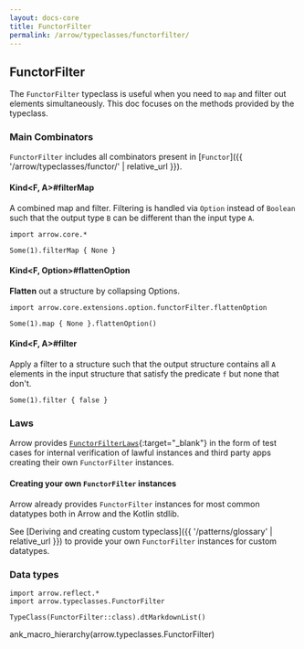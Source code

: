 ```yaml
---
layout: docs-core
title: FunctorFilter
permalink: /arrow/typeclasses/functorfilter/
---
```


## FunctorFilter




The `FunctorFilter` typeclass is useful when you need to `map` and filter out elements simultaneously.
This doc focuses on the methods provided by the typeclass.

### Main Combinators

`FunctorFilter` includes all combinators present in [`Functor`]({{ '/arrow/typeclasses/functor/' | relative_url }}).

####  Kind<F, A>#filterMap

A combined map and filter. Filtering is handled via `Option` instead of `Boolean` such that the output type `B` can be different than the input type `A`.

```kotlin:ank
import arrow.core.*

Some(1).filterMap { None }
```

#### Kind<F, Option<A>>#flattenOption

**Flatten** out a structure by collapsing Options.

```kotlin:ank
import arrow.core.extensions.option.functorFilter.flattenOption

Some(1).map { None }.flattenOption()
```

#### Kind<F, A>#filter

Apply a filter to a structure such that the output structure contains all `A` elements in the input structure that satisfy the predicate `f` but none that don't.

```kotlin:ank
Some(1).filter { false }
```

### Laws

Arrow provides [`FunctorFilterLaws`][functor_filter_law_source]{:target="_blank"} in the form of test cases for internal verification of lawful instances and third party apps creating their own `FunctorFilter` instances.

#### Creating your own `FunctorFilter` instances

Arrow already provides `FunctorFilter` instances for most common datatypes both in Arrow and the Kotlin stdlib.

See [Deriving and creating custom typeclass]({{ '/patterns/glossary' | relative_url }}) to provide your own `FunctorFilter` instances for custom datatypes.


### Data types

```kotlin:ank:replace
import arrow.reflect.*
import arrow.typeclasses.FunctorFilter

TypeClass(FunctorFilter::class).dtMarkdownList()
```

ank_macro_hierarchy(arrow.typeclasses.FunctorFilter)

[functor_filter_law_source]: https://github.com/arrow-kt/arrow-core/blob/master/arrow-core-test/src/main/kotlin/arrow/core/test/laws/FunctorFilterLaws.kt

